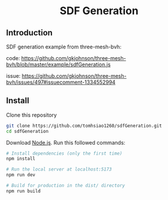 <h1 align="center">SDF Generation</h1>

## Introduction

SDF generation example from three-mesh-bvh:

code: https://github.com/gkjohnson/three-mesh-bvh/blob/master/example/sdfGeneration.js

issue: https://github.com/gkjohnson/three-mesh-bvh/issues/497#issuecomment-1334552994


## Install

Clone this repository
```bash
git clone https://github.com/tomhsiao1260/sdfGeneration.git
cd sdfGeneration
```

Download [Node.js](https://nodejs.org/en/download/).
Run this followed commands:

``` bash
# Install dependencies (only the first time)
npm install

# Run the local server at localhost:5173
npm run dev

# Build for production in the dist/ directory
npm run build
```

<!-- ## Getting Started -->

<!-- ## Notes -->
